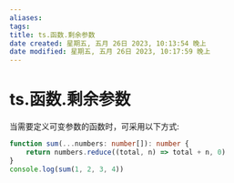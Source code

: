 ```yaml
---
aliases: 
tags: 
title: ts.函数.剩余参数
date created: 星期五, 五月 26日 2023, 10:13:54 晚上
date modified: 星期五, 五月 26日 2023, 10:17:59 晚上
---
```


# ts.函数.剩余参数

当需要定义可变参数的函数时，可采用以下方式:

```typescript
function sum(...numbers: number[]): number {
	return numbers.reduce((total, n) => total + n, 0)
} 
console.log(sum(1, 2, 3, 4))
```
